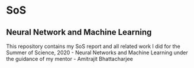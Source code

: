 # SoS
## Neural Network and Machine Learning

This repository contains my SoS report and all related work I did for the Summer of Science, 2020 - Neural Networks and Machine Learning under the guidance of my mentor - Amitrajit Bhattacharjee
